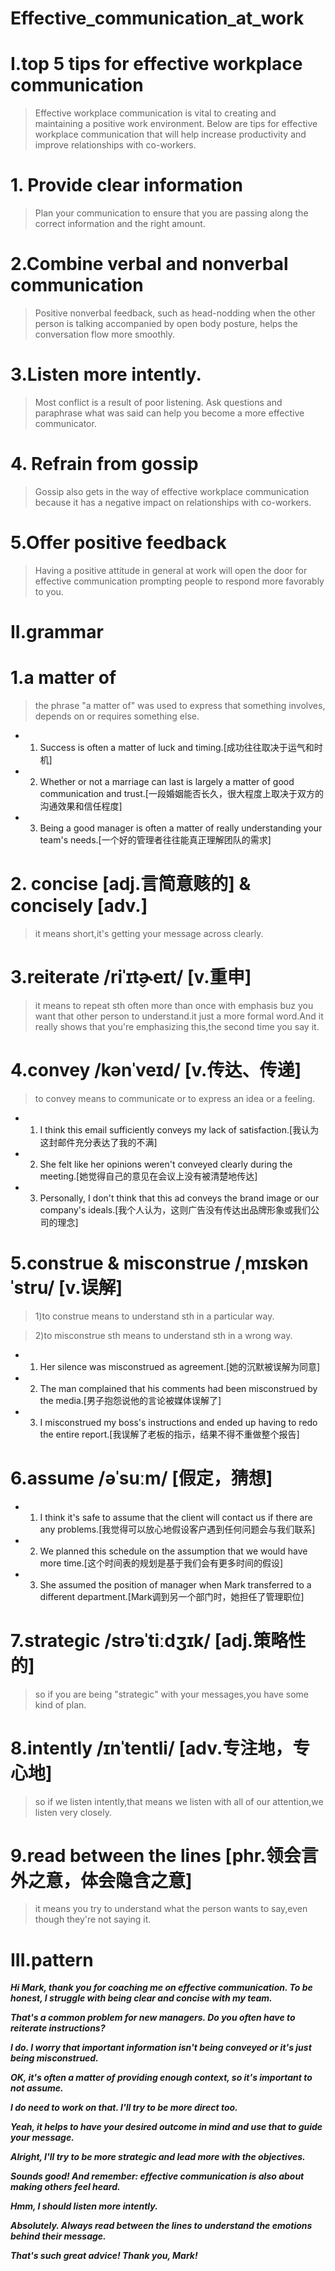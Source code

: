 # Effective_communication_at_work
# I.top 5 tips for effective workplace communication
> Effective workplace communication is vital to creating and maintaining a positive work environment. Below are tips for effective workplace communication that will help increase productivity and improve relationships with co-workers.

# 1. Provide clear information
> Plan your communication to ensure that you are passing along the correct information and the right amount.

# 2.Combine verbal and nonverbal communication
> Positive nonverbal feedback, such as head-nodding when the other person is talking accompanied by open body posture, helps the conversation flow more smoothly.

# 3.Listen more intently.
> Most conflict is a result of poor listening. Ask questions and paraphrase what was said can help you become a more effective communicator. 

# 4. Refrain from gossip
> Gossip also gets in the way of effective workplace communication because it has a negative impact on relationships with co-workers. 

# 5.Offer positive feedback
> Having a positive attitude in general at work will open the door for effective communication prompting people to respond more favorably to you.

# II.grammar
# 1.a matter of 
> the phrase "a matter of" was used to express that something involves, depends on or requires something else.

- 1. Success is often a matter of luck and timing.[成功往往取决于运气和时机]

- 2. Whether or not a marriage can last is largely a matter of good communication and trust.[一段婚姻能否长久，很大程度上取决于双方的沟通效果和信任程度]

- 3. Being a good manager is often a matter of really understanding your team's needs.[一个好的管理者往往能真正理解团队的需求]

# 2. concise [adj.言简意赅的] & concisely [adv.]
> it means short,it's getting your message across clearly.

# 3.reiterate /riˈɪt̬ɚeɪt/ [v.重申]
> it means to repeat sth often more than once with emphasis buz you want that other person to understand.it just a more formal word.And it really shows that you're emphasizing this,the second time you say it.

# 4.convey /kənˈveɪd/ [v.传达、传递]
> to convey means to communicate or to express an idea or a feeling.

- 1. I think this email sufficiently conveys my lack of satisfaction.[我认为这封邮件充分表达了我的不满]

- 2. She felt like her opinions weren't conveyed clearly during the meeting.[她觉得自己的意见在会议上没有被清楚地传达]

- 3. Personally, I don't think that this ad conveys the brand image or our company's ideals.[我个人认为，这则广告没有传达出品牌形象或我们公司的理念]

# 5.construe & misconstrue /ˌmɪskənˈstru/ [v.误解]
> 1)to construe means to understand sth in a particular way.

> 2)to misconstrue sth means to understand sth in a wrong way.

- 1. Her silence was misconstrued as agreement.[她的沉默被误解为同意]

- 2. The man complained that his comments had been misconstrued by the media.[男子抱怨说他的言论被媒体误解了]

- 3. I misconstrued my boss's instructions and ended up having to redo the entire report.[我误解了老板的指示，结果不得不重做整个报告]

# 6.assume /əˈsuːm/ [假定，猜想]
- 1. I think it's safe to assume that the client will contact us if there are any problems.[我觉得可以放心地假设客户遇到任何问题会与我们联系]

- 2. We planned this schedule on the assumption that we would have more time.[这个时间表的规划是基于我们会有更多时间的假设]

- 3. She assumed the position of manager when Mark transferred to a different department.[Mark调到另一个部门时，她担任了管理职位]

# 7.strategic /strəˈtiːdʒɪk/ [adj.策略性的]
> so if you are being "strategic" with your messages,you have some kind of plan.

# 8.intently /ɪnˈtentli/ [adv.专注地，专心地]
> so if we listen intently,that means we listen with all of our attention,we listen very closely.

# 9.read between the lines [phr.领会言外之意，体会隐含之意]
> it means you try to understand what the person wants to say,even though they're not saying it.

# III.pattern
***Hi Mark, thank you for coaching me on effective communication. To be honest, I struggle with being clear and concise with my team.***

***That's a common problem for new managers. Do you often have to reiterate instructions?***

***I do. I worry that important information isn't being conveyed or it's just being misconstrued.***

***OK, it's often a matter of providing enough context, so it's important to not assume.***

***I do need to work on that. I'll try to be more direct too.***

***Yeah, it helps to have your desired outcome in mind and use that to guide your message.***

***Alright, I'll try to be more strategic and lead more with the objectives.***

***Sounds good! And remember: effective communication is also about making others feel heard.***

***Hmm, I should listen more intently.***

***Absolutely. Always read between the lines to understand the emotions behind their message.***

***That's such great advice! Thank you, Mark!***







